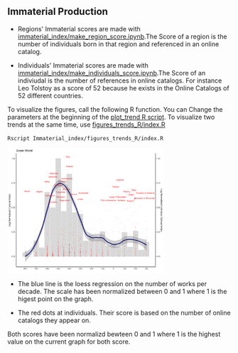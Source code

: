## Immaterial Production

- Regions' Immaterial scores are made with [immaterial_index/make_region_score.ipynb](../immaterial_index/make_region_score.ipynb).The Score of a region is the number of individuals born in that region and referenced in an online catalog.

- Individuals' Immaterial scores are made with [immaterial_index/make_individuals_score.ipynb](../immaterial_index/make_individuals_score.ipynb).The Score of an indiviudal is the number of references in online catalogs. For instance Leo Tolstoy as a score of 52 because he exists in the Online Catalogs of 52 different countries.

To visualize the  figures, call the following R function. You can Change the parameters at the beginning of the [plot_trend R script](../immaterial_index/figures_trends_R/index.R). To visualize two trends at the same time, use [figures_trends_R/index.R](../immaterial_index/figures_trends_R/index_comparison.R)

```bash
Rscript Immaterial_index/figures_trends_R/index.R
```

<img src="../images/test.png" width="70%" height="70%" align="center" />

- The blue line is the loess regression on the number of works per decade. The scale has been normalized between 0 and 1 where 1 is the higest point on the graph.

- The red dots at individuals. Their score is based on the number of online catalogs they appear on.

Both scores have been normalizd bewteen 0 and 1 where 1 is the highest value on the current graph for both score.
